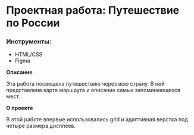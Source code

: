 # Проектная работа: Путешествие по России

### Инструменты:
* HTML/CSS
* Figma

**Описание**

Эта работа посвещена путешествию через всю страну. В ней представлена карта маршрута и описание самых запоминающихся мест.

**О проекте**

В этой работе впервые использовались grid и адаптивная верстка под четыре размера дисплеев.

